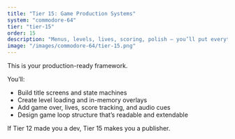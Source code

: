 ```yaml
---
title: "Tier 15: Game Production Systems"
system: "commodore-64"
tier: "tier-15"
order: 15
description: "Menus, levels, lives, scoring, polish — you’ll put everything together into a full working game system, with professional structure and modularity."
image: "/images/commodore-64/tier-15.png"
---
```


This is your production-ready framework.

You’ll:
- Build title screens and state machines
- Create level loading and in-memory overlays
- Add game over, lives, score tracking, and audio cues
- Design game loop structure that’s readable and extendable

If Tier 12 made you a dev, Tier 15 makes you a publisher.
